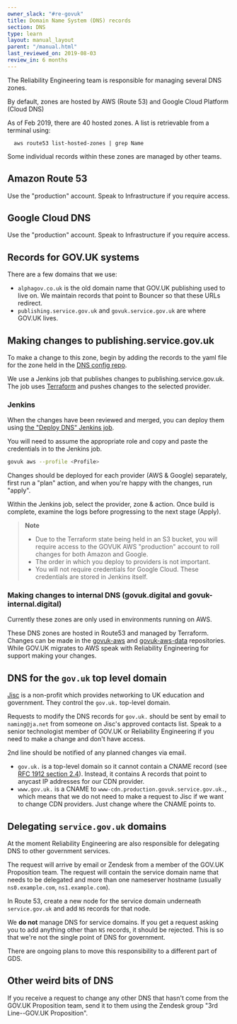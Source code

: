 ```yaml
---
owner_slack: "#re-govuk"
title: Domain Name System (DNS) records
section: DNS
type: learn
layout: manual_layout
parent: "/manual.html"
last_reviewed_on: 2019-08-03
review_in: 6 months
---
```


The Reliability Engineering team is responsible for managing several DNS zones.

By default, zones are hosted by AWS (Route 53) and Google Cloud Platform (Cloud DNS)

As of Feb 2019, there are 40 hosted zones. A list is retrievable from a terminal using:

```
  aws route53 list-hosted-zones | grep Name
```

Some individual records within these zones are managed by other teams.

## Amazon Route 53

Use the "production" account. Speak to Infrastructure if you require access.

## Google Cloud DNS

Use the "production" account. Speak to Infrastructure if you require access.

## Records for GOV.UK systems

There are a few domains that we use:

- `alphagov.co.uk` is the old domain name that GOV.UK publishing used to live on.
  We maintain records that point to Bouncer so that these URLs redirect.
- `publishing.service.gov.uk` and `govuk.service.gov.uk` are where GOV.UK lives.

## Making changes to publishing.service.gov.uk

To make a change to this zone, begin by adding the records to the yaml file for
the zone held in the [DNS config repo](https://github.com/alphagov/govuk-dns-config).

We use a Jenkins job that publishes changes to publishing.service.gov.uk. The
job uses [Terraform](https://www.terraform.io/) and pushes changes to the
selected provider.

### Jenkins

When the changes have been reviewed and merged, you can deploy them using [the
"Deploy DNS" Jenkins job](https://deploy.publishing.service.gov.uk/job/Deploy_DNS/).

You will need to assume the appropriate role and copy and paste the
credentials in to the Jenkins job.

```sh
govuk aws --profile <Profile>
```

Changes should be deployed for each provider (AWS & Google) separately, first
run a "plan" action, and when you're happy with the changes, run "apply".

Within the Jenkins job, select the provider, zone & action. Once build is complete,
examine the logs before progressing to the next stage (Apply).

> **Note**
>
> - Due to the Terraform state being held in an S3 bucket, you
> will require access to the GOVUK AWS "production" account to roll changes for
> both Amazon and Google.
> - The order in which you deploy to providers is not important.
> - You will not require credentials for Google Cloud. These credentials are stored
> in Jenkins itself.

### Making changes to internal DNS (govuk.digital and govuk-internal.digital)

Currently these zones are only used in environments running on AWS.

These DNS zones are hosted in Route53 and managed by Terraform. Changes can be
made in the [govuk-aws](https://github.com/alphagov/govuk-aws/) and
[govuk-aws-data](https://github.com/alphagov/govuk-aws-data/) repositories.
While GOV.UK migrates to AWS speak with Reliability Engineering for support
making your changes.

## DNS for the `gov.uk` top level domain

[Jisc](https://www.jisc.ac.uk/) is a non-profit which provides networking to
UK education and government. They control the `gov.uk.` top-level domain.

Requests to modify the DNS records for `gov.uk.` should be sent by email to
`naming@ja.net` from someone on Jisc's approved contacts list. Speak to a
senior technologist member of GOV.UK or Reliability Engineering if you need to
make a change and don't have access.

2nd line should be notified of any planned changes via email.

- `gov.uk.` is a top-level domain so it cannot contain a CNAME record
  (see [RFC 1912 section 2.4](https://tools.ietf.org/html/rfc1912#section-2.4)).
  Instead, it contains A records that point to anycast IP addresses for our CDN provider.
- `www.gov.uk.` is a CNAME to `www-cdn.production.govuk.service.gov.uk.`, which means that we
  do not need to make a request to Jisc if we want to change CDN providers. Just change where
  the CNAME points to.

## Delegating `service.gov.uk` domains

At the moment Reliability Engineering are also responsible for delegating DNS
to other government services.

The request will arrive by email or Zendesk from a member of the GOV.UK Proposition
team. The request will contain the service domain name that needs to be delegated and
more than one nameserver hostname (usually `ns0.example.com`, `ns1.example.com`).

In Route 53, create a new node for the service domain underneath `service.gov.uk`
and add `NS` records for that node.

We __do not__ manage DNS for service domains. If you get a request asking you to add
anything other than `NS` records, it should be rejected. This is so that we're not
the single point of DNS for government.

There are ongoing plans to move this responsibility to a different part of GDS.

## Other weird bits of DNS

If you receive a request to change any other DNS that hasn't come from the GOV.UK
Proposition team, send it to them using the Zendesk group "3rd Line--GOV.UK Proposition".
